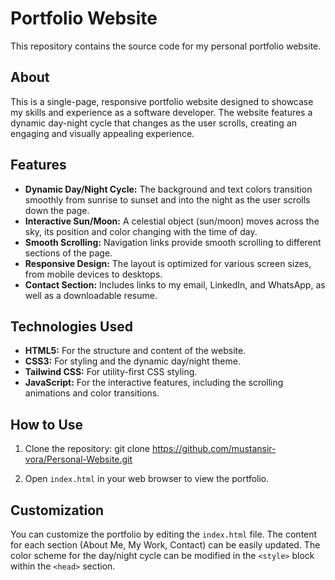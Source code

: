 # Portfolio Website

This repository contains the source code for my personal portfolio website.

## About

This is a single-page, responsive portfolio website designed to showcase my skills and experience as a software developer. The website features a dynamic day-night cycle that changes as the user scrolls, creating an engaging and visually appealing experience.

## Features

*   **Dynamic Day/Night Cycle:** The background and text colors transition smoothly from sunrise to sunset and into the night as the user scrolls down the page.
*   **Interactive Sun/Moon:** A celestial object (sun/moon) moves across the sky, its position and color changing with the time of day.
*   **Smooth Scrolling:** Navigation links provide smooth scrolling to different sections of the page.
*   **Responsive Design:** The layout is optimized for various screen sizes, from mobile devices to desktops.
*   **Contact Section:** Includes links to my email, LinkedIn, and WhatsApp, as well as a downloadable resume.

## Technologies Used

*   **HTML5:** For the structure and content of the website.
*   **CSS3:** For styling and the dynamic day/night theme.
*   **Tailwind CSS:** For utility-first CSS styling.
*   **JavaScript:** For the interactive features, including the scrolling animations and color transitions.

## How to Use

1.  Clone the repository:
	git clone https://github.com/mustansir-vora/Personal-Website.git

2.  Open `index.html` in your web browser to view the portfolio.

## Customization

 You can customize the portfolio by editing the `index.html` file. The content for each section (About Me, My Work, Contact) can be easily updated. The color scheme for the day/night cycle can be modified in the `<style>` block within the `<head>` section.
